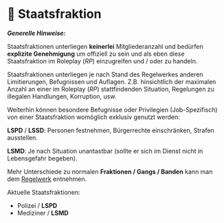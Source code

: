 # 📘 Staatsfraktion

_**Generelle Hinweise:**_

Staatsfraktionen unterliegen **keinerlei** Mitgliederanzahl und bedürfen **explizite Genehmigung** um offiziell zu sein und als eben diese Staatsfraktion im Roleplay (_RP_) einzugreifen und / oder zu handeln.

Staatsfraktionen unterliegen je nach Stand des Regelwerkes anderen Limitierungen, Befugnissen und Auflagen. Z.B. hinsichtlich der maximalen Anzahl an einer im Roleplay (_RP_) stattfindenden Situation, Regelungen zu illegalen Handlungen, Korruption, usw.

Weiterhin können besondere Befugnisse oder Privilegien (Job-Spezifisch) von einer Staatsfraktion womöglich exklusiv genutzt werden:

**LSPD** / **LSSD**: Personen festnehmen, Bürgerrechte einschränken, Strafen ausstellen.

**LSMD**: Je nach Situation unantastbar (sollte er sich im Dienst nicht in Lebensgefahr begeben).

Mehr Unterschiede zu normalen **Fraktionen / Gangs / Banden** kann man dem [Regelwerk](README/) entnehmen.

Aktuelle Staatsfraktionen:

* Polizei / **LSPD**
* Mediziner / **LSMD**
